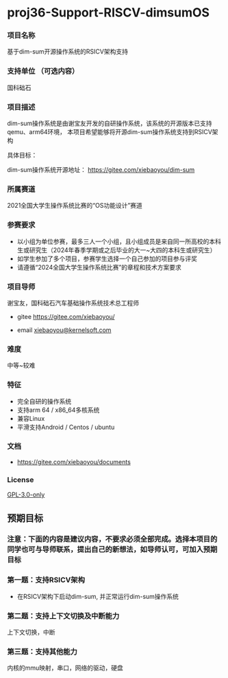 # proj36-Support-RISCV-dimsumOS

### 项目名称
基于dim-sum开源操作系统的RSICV架构支持

### 支持单位  （可选内容）

国科础石

### 项目描述

dim-sum操作系统是由谢宝友开发的自研操作系统，该系统的开源版本已支持qemu、arm64环境，
本项目希望能够将开源dim-sum操作系统支持到RSICV架构

具体目标：

dim-sum操作系统开源地址： https://gitee.com/xiebaoyou/dim-sum


### 所属赛道

2021全国大学生操作系统比赛的“OS功能设计”赛道



### 参赛要求

- 以小组为单位参赛，最多三人一个小组，且小组成员是来自同一所高校的本科生或研究生（2024年春季学期或之后毕业的大一~大四的本科生或研究生）
- 如学生参加了多个项目，参赛学生选择一个自己参加的项目参与评奖
- 请遵循“2024全国大学生操作系统比赛”的章程和技术方案要求



### 项目导师

谢宝友，国科础石汽车基础操作系统技术总工程师

* gitee https://gitee.com/xiebaoyou/

* email [xiebaoyou@kernelsoft.com](mailto:xiebaoyou@kernelsoft.com)

  
### 难度

中等~较难

### 特征

- 完全自研的操作系统
- 支持arm 64 / x86_64多核系统
- 兼容Linux
- 平滑支持Android / Centos / ubuntu



### 文档

- https://gitee.com/xiebaoyou/documents

### License

[GPL-3.0-only](https://opensource.org/licenses/GPL-3.0)



## 预期目标

### 注意：下面的内容是建议内容，不要求必须全部完成。选择本项目的同学也可与导师联系，提出自己的新想法，如导师认可，可加入预期目标



### 第一题：支持RSICV架构

- 在RSICV架构下启动dim-sum, 并正常运行dim-sum操作系统

### 第二题：支持上下文切换及中断能力

上下文切换，中断

### 第三题：支持其他能力
内核的mmu映射，串口，网络的驱动，硬盘


